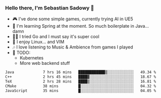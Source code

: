 ### Hello there, I'm Sebastian Sadowy 👋

 - 🎮 I've done some simple games, currently trying AI in UE5
 - 🍃 I'm learning Spring at the moment. So much boilerplate in Java... damn 
 - 🏃‍♀️ I tried Go and I must say it's super cool
 - 🐧 I enjoy Linux... and VIM
 - 🎶 I love listening to Music & Ambience from games I played
 - 🌱 TODO:
   * Kubernetes
   * More web backend stuff
<!--START_SECTION:waka-->

```txt
Java             7 hrs 16 mins   ████████████▒░░░░░░░░░░░░   49.34 %
C++              2 hrs 45 mins   ████▓░░░░░░░░░░░░░░░░░░░░   18.67 %
TeX              2 hrs 28 mins   ████▒░░░░░░░░░░░░░░░░░░░░   16.81 %
CMake            38 mins         █░░░░░░░░░░░░░░░░░░░░░░░░   04.32 %
JavaScript       35 mins         █░░░░░░░░░░░░░░░░░░░░░░░░   04.05 %
```

<!--END_SECTION:waka-->
